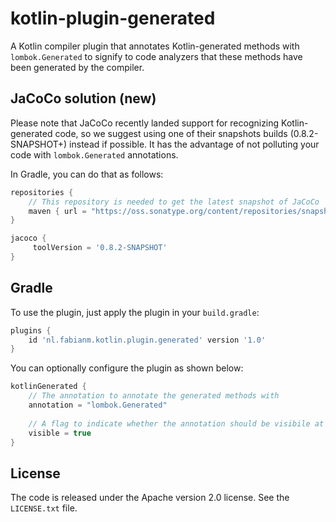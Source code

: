 # kotlin-plugin-generated
A Kotlin compiler plugin that annotates Kotlin-generated methods with `lombok.Generated` to signify to code analyzers
that these methods have been generated by the compiler.

## JaCoCo solution (new)
Please note that JaCoCo recently landed support for recognizing Kotlin-generated
code, so we suggest using one of their snapshots builds (0.8.2-SNAPSHOT+) instead if possible.
It has the advantage of not polluting your code with `lombok.Generated` annotations.

In Gradle, you can do that as follows:

```groovy
repositories {
    // This repository is needed to get the latest snapshot of JaCoCo
    maven { url = "https://oss.sonatype.org/content/repositories/snapshots" }
}

jacoco {
     toolVersion = '0.8.2-SNAPSHOT'
}
```

## Gradle
To use the plugin, just apply the plugin in your `build.gradle`:

```groovy
plugins {
    id 'nl.fabianm.kotlin.plugin.generated' version '1.0'
}
```

You can optionally configure the plugin as shown below:

```groovy
kotlinGenerated {
    // The annotation to annotate the generated methods with
    annotation = "lombok.Generated"
    
    // A flag to indicate whether the annotation should be visibile at runtime
    visible = true
}
```

## License
The code is released under the Apache version 2.0 license. See the 
`LICENSE.txt` file.
